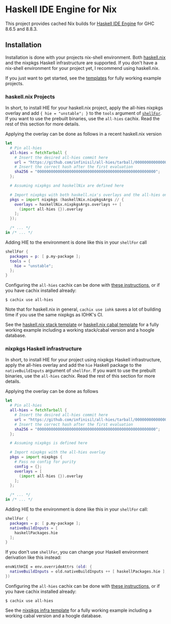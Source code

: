 # Haskell IDE Engine for Nix

This project provides cached Nix builds for [Haskell IDE Engine](https://github.com/haskell/haskell-ide-engine) for GHC 8.6.5 and 8.8.3.

## Installation

Installation is done with your projects nix-shell environment. Both [haskell.nix](https://input-output-hk.github.io/haskell.nix/) and the nixpkgs Haskell infrastructure are supported. If you don't have a nix-shell environment for your project yet, I recommend using haskell.nix.

If you just want to get started, see the [templates](./templates) for fully working example projects.

### haskell.nix Projects

In short, to install HIE for your haskell.nix project, apply the all-hies nixpkgs overlay and add `{ hie = "unstable"; }` to the `tools` argument of [`shellFor`](https://input-output-hk.github.io/haskell.nix/reference/library/#shellfor). If you want to use the prebuilt binaries, use the `all-hies` cachix. Read the rest of this section for more details.

Applying the overlay can be done as follows in a recent haskell.nix version
```nix
let
  # Pin all-hies
  all-hies = fetchTarball {
    # Insert the desired all-hies commit here
    url = "https://github.com/infinisil/all-hies/tarball/000000000000000000000000000000000000000";
    # Insert the correct hash after the first evaluation
    sha256 = "0000000000000000000000000000000000000000000000000000";
  };

  # Assuming nixpkgs and haskellNix are defined here

  # Import nixpkgs with both haskell.nix's overlays and the all-hies one
  pkgs = import nixpkgs (haskellNix.nixpkgsArgs // {
    overlays = haskellNix.nixpkgsArgs.overlays ++ [
      (import all-hies {}).overlay
    ];
  });

  /* ... */
in /* ... */
```

Adding HIE to the environment is done like this in your `shellFor` call
```nix
shellFor {
  packages = p: [ p.my-package ];
  tools = {
    hie = "unstable";
  };
}
```

Configuring the `all-hies` cachix can be done with [these instructions](https://all-hies.cachix.org/), or if you have cachix installed already:
```shell
$ cachix use all-hies
```

Note that for haskell.nix in general, `cachix use iohk` saves a lot of building time if you use the same nixpkgs as IOHK's CI.

See the [haskell.nix stack template](./templates/haskell.nix-stack) or [haskell.nix cabal template](./templates/haskell.nix-cabal) for a fully working example including a working stack/cabal version and a hoogle database.

### nixpkgs Haskell infrastructure

In short, to install HIE for your project using nixpkgs Haskell infrastructure, apply the all-hies overlay and add the `hie` Haskell package to the `nativeBuildInputs` argument of `shellFor`. If you want to use the prebuilt binaries, use the `all-hies` cachix. Read the rest of this section for more details.

Applying the overlay can be done as follows
```nix
let
  # Pin all-hies
  all-hies = fetchTarball {
    # Insert the desired all-hies commit here
    url = "https://github.com/infinisil/all-hies/tarball/000000000000000000000000000000000000000";
    # Insert the correct hash after the first evaluation
    sha256 = "0000000000000000000000000000000000000000000000000000";
  };

  # Assuming nixpkgs is defined here

  # Import nixpkgs with the all-hies overlay
  pkgs = import nixpkgs {
    # Pass no config for purity
    config = {};
    overlays = [
      (import all-hies {}).overlay
    ];
  };

  /* ... */
in /* ... */
```

Adding HIE to the environment is done like this in your `shellFor` call:
```nix
shellFor {
  packages = p: [ p.my-package ];
  nativeBuildInputs = [
    haskellPackages.hie
  ];
}
```

If you don't use `shellFor`, you can change your Haskell environment derivation like this instead:
```nix
envWithHIE = env.overrideAttrs (old: {
  nativeBuildInputs = old.nativeBuildInputs ++ [ haskellPackages.hie ];
})
```

Configuring the `all-hies` cachix can be done with [these instructions](https://all-hies.cachix.org/), or if you have cachix installed already:
```shell
$ cachix use all-hies
```

See the [nixpkgs infra template](./templates/nixpkgs-cabal) for a fully working example including a working cabal version and a hoogle database.
